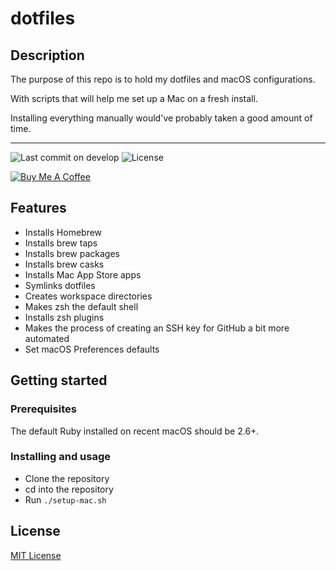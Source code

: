 # dotfiles

## Description

The purpose of this repo is to hold my dotfiles and macOS configurations.

With scripts that will help me set up a Mac on a fresh install.

Installing everything manually would've probably taken a good amount of time.

---

![Last commit on develop](https://badgen.net/github/last-commit/gordonpn/dotfiles)
![License](https://badgen.net/github/license/gordonpn/dotfiles)

[![Buy Me A Coffee](https://www.buymeacoffee.com/assets/img/custom_images/orange_img.png)](https://www.buymeacoffee.com/gordonpn)

## Features

* Installs Homebrew
* Installs brew taps
* Installs brew packages
* Installs brew casks
* Installs Mac App Store apps
* Symlinks dotfiles
* Creates workspace directories
* Makes zsh the default shell
* Installs zsh plugins
* Makes the process of creating an SSH key for GitHub a bit more automated
* Set macOS Preferences defaults

## Getting started

### Prerequisites

The default Ruby installed on recent macOS should be 2.6+.

### Installing and usage

* Clone the repository
* cd into the repository
* Run `./setup-mac.sh`

## License

[MIT License](./LICENSE)
